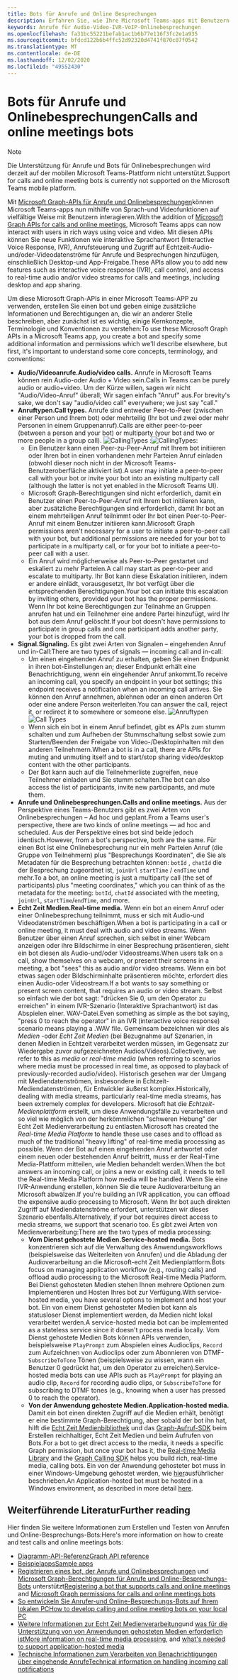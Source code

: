 ```yaml
---
title: Bots für Anrufe und Online Besprechungen
description: Erfahren Sie, wie Ihre Microsoft Teams-apps mit Benutzern interagieren können, die Sprach-und Videofunktionen mithilfe von Microsoft Graph-APIs für Anrufe und Onlinebesprechungen verwenden.
keywords: Anrufe für Audio-Video-IVR-VoIP-Onlinebesprechungen
ms.openlocfilehash: fa31bc55221befab1ac1b6b77e116f3fc2e1a935
ms.sourcegitcommit: bfdcd122b6b4ffc52d92320d4741f870c07f0542
ms.translationtype: MT
ms.contentlocale: de-DE
ms.lasthandoff: 12/02/2020
ms.locfileid: "49552430"
---
```

# <a name="calls-and-online-meetings-bots"></a><span data-ttu-id="85611-104">Bots für Anrufe und Onlinebesprechungen</span><span class="sxs-lookup"><span data-stu-id="85611-104">Calls and online meetings bots</span></span>

> [!NOTE]
> <span data-ttu-id="85611-105">Die Unterstützung für Anrufe und Bots für Onlinebesprechungen wird derzeit auf der mobilen Microsoft Teams-Plattform nicht unterstützt.</span><span class="sxs-lookup"><span data-stu-id="85611-105">Support for calls and online meeting bots is currently not supported on the Microsoft Teams mobile platform.</span></span> 

<span data-ttu-id="85611-106">Mit [Microsoft Graph-APIs für Anrufe und Onlinebesprechungen](/graph/api/resources/communications-api-overview?view=graph-rest-beta&preserve-view=true)können Microsoft Teams-apps nun mithilfe von Sprach-und Videofunktionen auf vielfältige Weise mit Benutzern interagieren.</span><span class="sxs-lookup"><span data-stu-id="85611-106">With the addition of [Microsoft Graph APIs for calls and online meetings](/graph/api/resources/communications-api-overview?view=graph-rest-beta&preserve-view=true), Microsoft Teams apps can now interact with users in rich ways using voice and video.</span></span> <span data-ttu-id="85611-107">Mit diesen APIs können Sie neue Funktionen wie interaktive Sprachantwort (Interactive Voice Response, IVR), Anrufsteuerung und Zugriff auf Echtzeit-Audio-und/oder-Videodatenströme für Anrufe und Besprechungen hinzufügen, einschließlich Desktop-und App-Freigabe.</span><span class="sxs-lookup"><span data-stu-id="85611-107">These APIs allow you to add new features such as interactive voice response (IVR), call control, and access to real-time audio and/or video streams for calls and meetings, including desktop and app sharing.</span></span>

<span data-ttu-id="85611-108">Um diese Microsoft Graph-APIs in einer Microsoft Teams-APP zu verwenden, erstellen Sie einen bot und geben einige zusätzliche Informationen und Berechtigungen an, die wir an anderer Stelle beschreiben, aber zunächst ist es wichtig, einige Kernkonzepte, Terminologie und Konventionen zu verstehen:</span><span class="sxs-lookup"><span data-stu-id="85611-108">To use these Microsoft Graph APIs in a Microsoft Teams app, you create a bot and specify some additional information and permissions which we'll describe elsewhere, but first, it's important to understand some core concepts, terminology, and conventions:</span></span>

* <span data-ttu-id="85611-109">**Audio/Videoanrufe.**</span><span class="sxs-lookup"><span data-stu-id="85611-109">**Audio/video calls.**</span></span> <span data-ttu-id="85611-110">Anrufe in Microsoft Teams können rein Audio-oder Audio + Video sein.</span><span class="sxs-lookup"><span data-stu-id="85611-110">Calls in Teams can be purely audio or audio+video.</span></span> <span data-ttu-id="85611-111">Um der Kürze willen, sagen wir nicht "Audio/Video-Anruf" überall; Wir sagen einfach "Anruf" aus.</span><span class="sxs-lookup"><span data-stu-id="85611-111">For brevity's sake, we don't say "audio/video call" everywhere; we just say "call."</span></span>
* <span data-ttu-id="85611-112">**Anruftypen.**</span><span class="sxs-lookup"><span data-stu-id="85611-112">**Call types.**</span></span> <span data-ttu-id="85611-113">Anrufe sind entweder Peer-to-Peer (zwischen einer Person und Ihrem bot) oder mehrteilig (Ihr bot und zwei oder mehr Personen in einem Gruppenanruf).</span><span class="sxs-lookup"><span data-stu-id="85611-113">Calls are either peer-to-peer (between a person and your bot) or multiparty (your bot and two or more people in a group call).</span></span>
  <span data-ttu-id="85611-114">![CallingTypes ](~/assets/images/calls-and-meetings/call-types.png) :</span><span class="sxs-lookup"><span data-stu-id="85611-114">![CallingTypes](~/assets/images/calls-and-meetings/call-types.png):</span></span>
  * <span data-ttu-id="85611-115">Ein Benutzer kann einen Peer-zu-Peer-Anruf mit Ihrem bot initiieren oder Ihren bot in einen vorhandenen mehr Parteien Anruf einladen (obwohl dieser noch nicht in der Microsoft Teams-Benutzeroberfläche aktiviert ist).</span><span class="sxs-lookup"><span data-stu-id="85611-115">A user may initiate a peer-to-peer call with your bot or invite your bot into an existing multiparty call (although the latter is not yet enabled in the Microsoft Teams UI).</span></span>
  * <span data-ttu-id="85611-116">Microsoft Graph-Berechtigungen sind nicht erforderlich, damit ein Benutzer einen Peer-to-Peer-Anruf mit Ihrem bot initiieren kann, aber zusätzliche Berechtigungen sind erforderlich, damit Ihr bot an einem mehrteiligen Anruf teilnimmt oder Ihr bot einen Peer-to-Peer-Anruf mit einem Benutzer initiieren kann.</span><span class="sxs-lookup"><span data-stu-id="85611-116">Microsoft Graph permissions aren't necessary for a user to initiate a peer-to-peer call with your bot, but additional permissions are needed for your bot to participate in a multiparty call, or for your bot to initiate a peer-to-peer call with a user.</span></span>
  * <span data-ttu-id="85611-117">Ein Anruf wird möglicherweise als Peer-to-Peer gestartet und eskaliert zu mehr Parteien.</span><span class="sxs-lookup"><span data-stu-id="85611-117">A call may start as peer-to-peer and escalate to multiparty.</span></span> <span data-ttu-id="85611-118">Ihr Bot kann diese Eskalation initiieren, indem er andere einlädt, vorausgesetzt, Ihr bot verfügt über die entsprechenden Berechtigungen.</span><span class="sxs-lookup"><span data-stu-id="85611-118">Your bot can initiate this escalation by inviting others, provided your bot has the proper permissions.</span></span> <span data-ttu-id="85611-119">Wenn Ihr bot keine Berechtigungen zur Teilnahme an Gruppen anrufen hat und ein Teilnehmer eine andere Partei hinzufügt, wird Ihr bot aus dem Anruf gelöscht.</span><span class="sxs-lookup"><span data-stu-id="85611-119">If your bot doesn't have permissions to participate in group calls and one participant adds another party, your bot is dropped from the call.</span></span>
* <span data-ttu-id="85611-120">**Signal.**</span><span class="sxs-lookup"><span data-stu-id="85611-120">**Signaling.**</span></span> <span data-ttu-id="85611-121">Es gibt zwei Arten von Signalen – eingehenden Anruf und in-Call:</span><span class="sxs-lookup"><span data-stu-id="85611-121">There are two types of signals — incoming call and in-call:</span></span>
  * <span data-ttu-id="85611-122">Um einen eingehenden Anruf zu erhalten, geben Sie einen Endpunkt in ihren bot-Einstellungen an; dieser Endpunkt erhält eine Benachrichtigung, wenn ein eingehender Anruf ankommt.</span><span class="sxs-lookup"><span data-stu-id="85611-122">To receive an incoming call, you specify an endpoint in your bot settings; this endpoint receives a notification when an incoming call arrives.</span></span> <span data-ttu-id="85611-123">Sie können den Anruf annehmen, ablehnen oder an einen anderen Ort oder eine andere Person weiterleiten.</span><span class="sxs-lookup"><span data-stu-id="85611-123">You can answer the call, reject it, or redirect it to somewhere or someone else.</span></span>
  <span data-ttu-id="85611-124">![Anruftypen](~/assets/images/calls-and-meetings/call-handling.png)</span><span class="sxs-lookup"><span data-stu-id="85611-124">![Call Types](~/assets/images/calls-and-meetings/call-handling.png)</span></span>
  * <span data-ttu-id="85611-125">Wenn sich ein bot in einem Anruf befindet, gibt es APIs zum stumm schalten und zum Aufheben der Stummschaltung selbst sowie zum Starten/Beenden der Freigabe von Video-/Desktopinhalten mit den anderen Teilnehmern.</span><span class="sxs-lookup"><span data-stu-id="85611-125">When a bot is in a call, there are APIs for muting and unmuting itself and to start/stop sharing video/desktop content with the other participants.</span></span>
  * <span data-ttu-id="85611-126">Der Bot kann auch auf die Teilnehmerliste zugreifen, neue Teilnehmer einladen und Sie stumm schalten.</span><span class="sxs-lookup"><span data-stu-id="85611-126">The bot can also access the list of participants, invite new participants, and mute them.</span></span>
* <span data-ttu-id="85611-127">**Anrufe und Onlinebesprechungen.**</span><span class="sxs-lookup"><span data-stu-id="85611-127">**Calls and online meetings.**</span></span> <span data-ttu-id="85611-128">Aus der Perspektive eines Teams-Benutzers gibt es zwei Arten von Onlinebesprechungen – Ad hoc und geplant.</span><span class="sxs-lookup"><span data-stu-id="85611-128">From a Teams user's perspective, there are two kinds of online meetings — ad hoc and scheduled.</span></span> <span data-ttu-id="85611-129">Aus der Perspektive eines bot sind beide jedoch identisch.</span><span class="sxs-lookup"><span data-stu-id="85611-129">However, from a bot's perspective, both are the same.</span></span> <span data-ttu-id="85611-130">Für einen Bot ist eine Onlinebesprechung nur ein mehr Parteien Anruf (die Gruppe von Teilnehmern) plus "Besprechungs Koordinaten", die Sie als Metadaten für die Besprechung betrachten können: `botId` , `chatId` die der Besprechung zugeordnet ist, `joinUrl` `startTime` / `endTime` und mehr.</span><span class="sxs-lookup"><span data-stu-id="85611-130">To a bot, an online meeting is just a multiparty call (the set of participants) plus "meeting coordinates," which you can think of as the metadata for the meeting: `botId`, `chatId` associated with the meeting, `joinUrl`, `startTime`/`endTime`, and more.</span></span>
* <span data-ttu-id="85611-131">**Echt Zeit Medien.**</span><span class="sxs-lookup"><span data-stu-id="85611-131">**Real-time media.**</span></span> <span data-ttu-id="85611-132">Wenn ein bot an einem Anruf oder einer Onlinebesprechung teilnimmt, muss er sich mit Audio-und Videodatenströmen beschäftigen.</span><span class="sxs-lookup"><span data-stu-id="85611-132">When a bot is participating in a call or online meeting, it must deal with audio and video streams.</span></span> <span data-ttu-id="85611-133">Wenn Benutzer über einen Anruf sprechen, sich selbst in einer Webcam anzeigen oder ihre Bildschirme in einer Besprechung präsentieren, sieht ein bot diesen als Audio-und/oder Videostreams.</span><span class="sxs-lookup"><span data-stu-id="85611-133">When users talk on a call, show themselves on a webcam, or present their screens in a meeting, a bot "sees" this as audio and/or video streams.</span></span> <span data-ttu-id="85611-134">Wenn ein bot etwas sagen oder Bildschirminhalte präsentieren möchte, erfordert dies einen Audio-oder Videostream.</span><span class="sxs-lookup"><span data-stu-id="85611-134">If a bot wants to say something or present screen content, that requires an audio or video stream.</span></span> <span data-ttu-id="85611-135">Selbst so einfach wie der bot sagt: "drücken Sie 0, um den Operator zu erreichen" in einem IVR-Szenario (Interaktive Sprachantwort) ist das Abspielen einer. WAV-Datei.</span><span class="sxs-lookup"><span data-stu-id="85611-135">Even something as simple as the bot saying, "press 0 to reach the operator" in an IVR (interactive voice response) scenario means playing a .WAV file.</span></span> <span data-ttu-id="85611-136">Gemeinsam bezeichnen wir dies als _Medien_ -oder _Echt Zeit Medien_ (bei Bezugnahme auf Szenarien, in denen Medien in Echtzeit verarbeitet werden müssen, im Gegensatz zur Wiedergabe zuvor aufgezeichneten Audios/Videos).</span><span class="sxs-lookup"><span data-stu-id="85611-136">Collectively, we refer to this as _media_ or _real-time media_ (when referring to scenarios where media must be processed in real time, as opposed to playback of previously-recorded audio/video).</span></span> <span data-ttu-id="85611-137">Historisch gesehen war der Umgang mit Mediendatenströmen, insbesondere in Echtzeit-Mediendatenströmen, für Entwickler äußerst komplex.</span><span class="sxs-lookup"><span data-stu-id="85611-137">Historically, dealing with media streams, particularly real-time media streams, has been extremely complex for developers.</span></span> <span data-ttu-id="85611-138">Microsoft hat die _Echtzeit-Medienplattform_ erstellt, um diese Anwendungsfälle zu verarbeiten und so viel wie möglich von der herkömmlichen "schweren Hebung" der Echt Zeit Medienverarbeitung zu entlasten.</span><span class="sxs-lookup"><span data-stu-id="85611-138">Microsoft has created the _Real-time Media Platform_ to handle these use cases and to offload as much of the traditional "heavy lifting" of real-time media processing as possible.</span></span>  <span data-ttu-id="85611-139">Wenn der Bot auf einen eingehenden Anruf antwortet oder einem neuen oder bestehenden Anruf beitritt, muss er der Real-Time Media-Plattform mitteilen, wie Medien behandelt werden.</span><span class="sxs-lookup"><span data-stu-id="85611-139">When the bot answers an incoming call, or joins a new or existing call, it needs to tell the Real-time Media Platform how media will be handled.</span></span> <span data-ttu-id="85611-140">Wenn Sie eine IVR-Anwendung erstellen, können Sie die teure Audioverarbeitung an Microsoft abwälzen.</span><span class="sxs-lookup"><span data-stu-id="85611-140">If you're building an IVR application, you can offload the expensive audio processing to Microsoft.</span></span> <span data-ttu-id="85611-141">Wenn Ihr bot auch direkten Zugriff auf Mediendatenströme erfordert, unterstützen wir dieses Szenario ebenfalls.</span><span class="sxs-lookup"><span data-stu-id="85611-141">Alternatively, if your bot requires direct access to media streams, we support that scenario too.</span></span> <span data-ttu-id="85611-142">Es gibt zwei Arten von Medienverarbeitung:</span><span class="sxs-lookup"><span data-stu-id="85611-142">There are the two types of media processing:</span></span>
  * <span data-ttu-id="85611-143">**Vom Dienst gehostete Medien.**</span><span class="sxs-lookup"><span data-stu-id="85611-143">**Service-hosted media.**</span></span> <span data-ttu-id="85611-144">Bots konzentrieren sich auf die Verwaltung des Anwendungsworkflows (beispielsweise das Weiterleiten von Anrufen) und die Abladung der Audioverarbeitung an die Microsoft-echt Zeit Medienplattform.</span><span class="sxs-lookup"><span data-stu-id="85611-144">Bots focus on managing application workflow (e.g., routing calls) and offload audio processing to the Microsoft Real-time Media Platform.</span></span> <span data-ttu-id="85611-145">Bei Dienst gehosteten Medien stehen Ihnen mehrere Optionen zum Implementieren und Hosten Ihres bot zur Verfügung.</span><span class="sxs-lookup"><span data-stu-id="85611-145">With service-hosted media, you have several options to implement and host your bot.</span></span> <span data-ttu-id="85611-146">Ein von einem Dienst gehosteter Medien bot kann als statusloser Dienst implementiert werden, da Medien nicht lokal verarbeitet werden.</span><span class="sxs-lookup"><span data-stu-id="85611-146">A service-hosted media bot can be implemented as a stateless service since it doesn't process media locally.</span></span> <span data-ttu-id="85611-147">Vom Dienst gehostete Medien Bots können APIs verwenden, beispielsweise `PlayPrompt` zum Abspielen eines Audioclips, `Record` zum Aufzeichnen von Audioclips oder zum Abonnieren von DTMF- `SubscribeToTone` Tönen (beispielsweise zu wissen, wann ein Benutzer 0 gedrückt hat, um den Operator zu erreichen).</span><span class="sxs-lookup"><span data-stu-id="85611-147">Service-hosted media bots can use APIs such as `PlayPrompt` for playing an audio clip, `Record` for recording audio clips, or `SubscribeToTone` for subscribing to DTMF tones (e.g., knowing when a user has pressed 0 to reach the operator).</span></span>
  * <span data-ttu-id="85611-148">**Von der Anwendung gehostete Medien.**</span><span class="sxs-lookup"><span data-stu-id="85611-148">**Application-hosted media.**</span></span> <span data-ttu-id="85611-149">Damit ein bot einen direkten Zugriff auf die Medien erhält, benötigt er eine bestimmte Graph-Berechtigung, aber sobald der bot ihn hat, hilft die [Echt Zeit Medienbibliothek](https://www.nuget.org/packages/Microsoft.Graph.Communications.Calls.Media/) und das [Graph-Aufruf-SDK](https://microsoftgraph.github.io/microsoft-graph-comms-samples/docs/articles/index.html#graph-calling-sdk-and-stateful-client-builder) beim Erstellen reichhaltiger, Echt Zeit Medien und beim Aufrufen von Bots.</span><span class="sxs-lookup"><span data-stu-id="85611-149">For a bot to get direct access to the media, it needs a specific Graph permission, but once your bot has it, the [Real-time Media Library](https://www.nuget.org/packages/Microsoft.Graph.Communications.Calls.Media/) and the [Graph Calling SDK](https://microsoftgraph.github.io/microsoft-graph-comms-samples/docs/articles/index.html#graph-calling-sdk-and-stateful-client-builder) helps you build rich, real-time media, calling bots.</span></span> <span data-ttu-id="85611-150">Ein von der Anwendung gehosteter bot muss in einer Windows-Umgebung gehostet werden, wie [hier](./requirements-considerations-application-hosted-media-bots.md)ausführlicher beschrieben.</span><span class="sxs-lookup"><span data-stu-id="85611-150">An Application-hosted bot must be hosted in a Windows environment, as described in more detail [here](./requirements-considerations-application-hosted-media-bots.md).</span></span>

## <a name="further-reading"></a><span data-ttu-id="85611-151">Weiterführende Literatur</span><span class="sxs-lookup"><span data-stu-id="85611-151">Further reading</span></span>

<span data-ttu-id="85611-152">Hier finden Sie weitere Informationen zum Erstellen und Testen von Anrufen und Online-Besprechungs-Bots:</span><span class="sxs-lookup"><span data-stu-id="85611-152">Here's more information on how to create and test calls and online meetings bots:</span></span>

* [<span data-ttu-id="85611-153">Diagramm-API-Referenz</span><span class="sxs-lookup"><span data-stu-id="85611-153">Graph API reference</span></span>](/graph/api/resources/communications-api-overview?view=graph-rest-beta&preserve-view=true)
* [<span data-ttu-id="85611-154">Beispielapps</span><span class="sxs-lookup"><span data-stu-id="85611-154">Sample apps</span></span>](https://github.com/microsoftgraph/microsoft-graph-comms-samples)
* <span data-ttu-id="85611-155">[Registrieren eines bot, der Anrufe und Onlinebesprechungen](./registering-calling-bot.md) und [Microsoft Graph-Berechtigungen für Anrufe und Online-Besprechungs-Bots](./registering-calling-bot.md#add-microsoft-graph-permissions) unterstützt</span><span class="sxs-lookup"><span data-stu-id="85611-155">[Registering a bot that supports calls and online meetings](./registering-calling-bot.md) and [Microsoft Graph permissions for calls and online meetings bots](./registering-calling-bot.md#add-microsoft-graph-permissions)</span></span>
* [<span data-ttu-id="85611-156">So entwickeln Sie Anrufer-und Online-Besprechungs-Bots auf Ihrem lokalen PC</span><span class="sxs-lookup"><span data-stu-id="85611-156">How to develop calling and online meeting bots on your local PC</span></span>](./debugging-local-testing-calling-meeting-bots.md)
* <span data-ttu-id="85611-157">[Weitere Informationen zur Echt Zeit Medienverarbeitung](./real-time-media-concepts.md)und [was für die Unterstützung von von Anwendungen gehosteten Medien erforderlich ist](./requirements-considerations-application-hosted-media-bots.md)</span><span class="sxs-lookup"><span data-stu-id="85611-157">[More information on real-time media processing](./real-time-media-concepts.md), and [what's needed to support application-hosted media](./requirements-considerations-application-hosted-media-bots.md)</span></span>
* [<span data-ttu-id="85611-158">Technische Informationen zum Verarbeiten von Benachrichtigungen über eingehende Anrufe</span><span class="sxs-lookup"><span data-stu-id="85611-158">Technical information on handling incoming call notifications</span></span>](./call-notifications.md)
